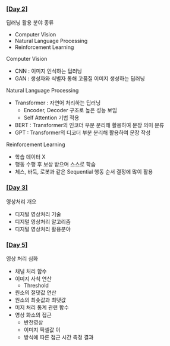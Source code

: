 ### [[Day 2]](./Day2/Day2.md)
딥러닝 활용 분야 종류

- Computer Vision
- Natural Language Processing
- Reinforcement Learning


Computer Vision

- CNN : 이미지 인식하는 딥러닝
- GAN : 생성자와 식별자 통해 고품질 이미지 생성하는 딥러닝

Natural Language Processing

- Transformer : 자연어 처리하는 딥러닝
    - Encoder, Decoder 구조로 높은 성능 보임
    - Self Attention 기법 적용
- BERT : Transformer의 인코더 부분 분리해 활용하여 문장 의미 분류
- GPT : Transformer의 디코더 부분 분리해 활용하여 문장 작성


Reinforcement Learning

- 학습 데이터 X
- 행동 수행 후 보상 받으며 스스로 학습
- 체스, 바둑, 로봇과 같은 Sequential 행동 순서 결정에 많이 활용

### [[Day 3]](./Day3/Day3.md)
영상처리 개요

- 디지털 영상처리 기술
- 디지털 영상처리 알고리즘
- 디지털 영상처리 활용분야



### [[Day 5]](./Day5/Day5.md)
영상 처리 심화

- 채널 처리 함수
- 이미지 사칙 연산
    -  Threshold
- 원소의 절댓값 연산
- 원소의 최솟값과 최댓값
- 미지 처리 통계 관련 함수
- 영상 화소의 접근
    - 반전영상
    - 이미지 픽셀값 이
    - 방식에 따른 접근 시간 측정 결과
